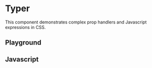 # Typer

This component demonstrates complex prop handlers and Javascript expressions in CSS.

<script src="/components/typer.js" type="module"></script>

## Playground

<element-story>
<script type="application/json">
  {
    "base": {
      "type": "text"
    },
    "words": {
      "type": "text"
    },
    "speed": {
      "type": "number"
    },
    "pause": {
      "type": "number"
    },
    "cursor": {
      "type": "boolean"
    }
  }
</script>
<ardi-typer base="Ardi was built to:" pause="5000" speed="150" words="provide great DX without tooling, work with every framework, break free from frameworks, create portable components that work anywhere" cursor="true"></ardi-typer>
</element-story>

## Javascript

[](../components/typer.js ':include')
